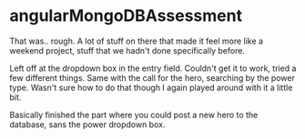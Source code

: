 # angularMongoDBAssessment

That was.. rough. A lot of stuff on there that made it feel more like a weekend project, stuff that we hadn't done
specifically before. 

Left off at the dropdown box in the entry field. Couldn't get it to work, tried a few different things.
Same with the call for the hero, searching by the power type. Wasn't sure how to do that though I again played around with
it a little bit. 

Basically finished the part where you could post a new hero to the database, sans the power dropdown box.
